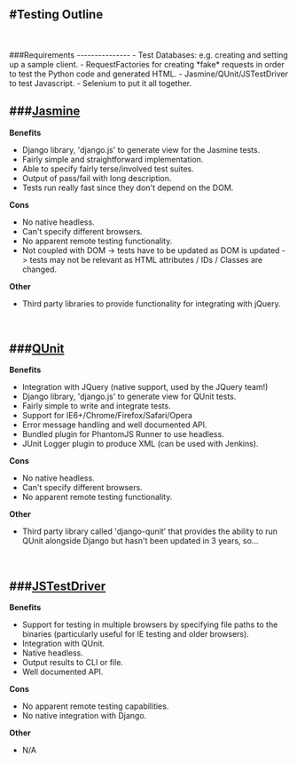 #Testing Outline
----------------  
<br>
<br>
###Requirements
---------------
- Test Databases: e.g. creating and setting up a sample client.
- RequestFactories for creating *fake* requests in order to test the Python code and generated HTML.
- Jasmine/QUnit/JSTestDriver to test Javascript.
- Selenium to put it all together.

<br>

###[Jasmine](http://pivotal.github.io/jasmine/)
----------
**Benefits**
  
- Django library, 'django.js' to generate view for the Jasmine tests.
- Fairly simple and straightforward implementation.
- Able to specify fairly terse/involved test suites.
- Output of pass/fail with long description.
- Tests run really fast since they don't depend on the DOM.

**Cons**

- No native headless.
- Can't specify different browsers.
- No apparent remote testing functionality.
- Not coupled with DOM -> tests have to be updated as DOM is updated -> tests may not be relevant as HTML attributes / IDs / Classes are changed.
    
**Other**

- Third party libraries to provide functionality for integrating with jQuery.

<br>

###[QUnit](http://qunitjs.com/)
--------
**Benefits**

- Integration with JQuery (native support, used by the JQuery team!)
- Django library, 'django.js' to generate view for QUnit tests.
- Fairly simple to write and integrate tests.
- Support for IE6+/Chrome/Firefox/Safari/Opera
- Error message handling and well documented API.
- Bundled plugin for PhantomJS Runner to use headless.
- JUnit Logger plugin to produce XML (can be used with Jenkins).

**Cons**

- No native headless.
- Can't specify different browsers.
- No apparent remote testing functionality.

**Other**

- Third party library called 'django-qunit' that provides the ability to run QUnit alongside Django but hasn't been updated in 3 years, so...

<br>

###[JSTestDriver](https://code.google.com/p/js-test-driver/)
---------------
**Benefits**

- Support for testing in multiple browsers by specifying file paths to the binaries (particularly useful for IE testing and older browsers).
- Integration with QUnit.
- Native headless.
- Output results to CLI or file.
- Well documented API.

**Cons**

- No apparent remote testing capabilities.
- No native integration with Django.

**Other**

- N/A